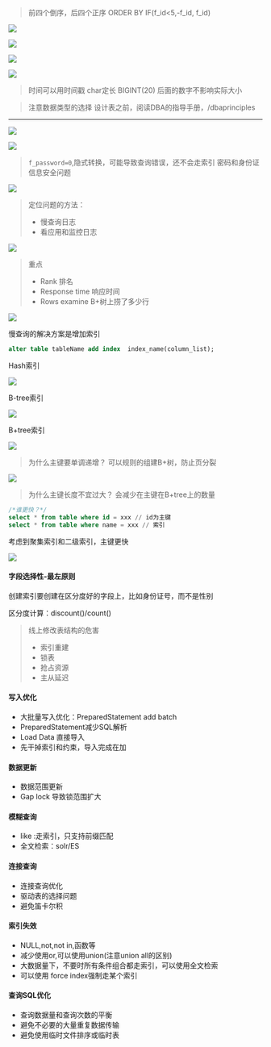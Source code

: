 
> 前四个倒序，后四个正序
> ORDER BY IF(f_id<5,-f_id, f_id)


![](./../pic/20201128214815.png)

![](./../pic/20201128214603.png)

![](./../pic/20201128214630.png)

![](./../pic/20201128214936.png)

> 时间可以用时间戳
> char定长
> BIGINT(20) 后面的数字不影响实际大小



> 注意数据类型的选择
> 设计表之前，阅读DBA的指导手册，/dbaprinciples



------------------

![](./../pic/20201128215355.png)

![](./../pic/20201128215636.png)

> `f_password=0`,隐式转换，可能导致查询错误，还不会走索引
> 密码和身份证信息安全问题

![](./../pic/20201128220049.png)


> 定位问题的方法：
> - 慢查询日志
> - 看应用和监控日志

![](./../pic/20201128220405.png)

> 重点
> - Rank 排名
> - Response time  响应时间
> - Rows examine B+树上捞了多少行


![](./../pic/20201128221613.png)


慢查询的解决方案是增加索引

```sql
alter table tableName add index  index_name(column_list);
```

Hash索引

![](./../pic/20201128222647.png)

B-tree索引

![](./../pic/20201128222707.png)

B+tree索引

![](./../pic/20201128222741.png)



> 为什么主键要单调递增？
> 可以规则的组建B+树，防止页分裂

![](./../pic/20201128223010.png)


> 为什么主键长度不宜过大？
> 会减少在主键在B+tree上的数量


```sql
/*谁更快？*/
select * from table where id = xxx // id为主键
select * from table where name = xxx // 索引
```

考虑到聚集索引和二级索引，主键更快

![](./../pic/20201129132110.jpg)

#### 字段选择性-最左原则

创建索引要创建在区分度好的字段上，比如身份证号，而不是性别

区分度计算：discount()/count()

> 线上修改表结构的危害
> * 索引重建
> * 锁表
> * 抢占资源
> * 主从延迟


#### 写入优化

* 大批量写入优化：PreparedStatement add batch
* PreparedStatement减少SQL解析
* Load Data 直接导入
* 先干掉索引和约束，导入完成在加

#### 数据更新

* 数据范围更新
* Gap lock 导致锁范围扩大

#### 模糊查询

* like :走索引，只支持前缀匹配
* 全文检索：solr/ES


#### 连接查询

* 连接查询优化
* 驱动表的选择问题
* 避免笛卡尔积


#### 索引失效
* NULL,not,not in,函数等
* 减少使用or,可以使用union(注意union all的区别)
* 大数据量下，不要时所有条件组合都走索引，可以使用全文检索
* 可以使用 force index强制走某个索引



#### 查询SQL优化

* 查询数据量和查询次数的平衡
* 避免不必要的大量重复数据传输
* 避免使用临时文件排序或临时表
